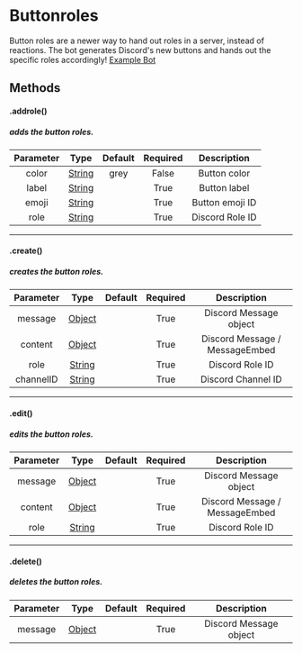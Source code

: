 # Buttonroles

Button roles are a newer way to hand out roles in a server, instead of reactions. The bot generates Discord's new buttons and hands out the specific roles accordingly! [Example Bot](https://github.com/Nuggies-bot/buttonroles-example)

## Methods

#### .addrole()
##### adds the button roles.

| **Parameter** | **Type**                                                                                          | **Default** | **Required** | **Description** |
|:-------------:|:-------------------------------------------------------------------------------------------------:|:-----------:|:------------:|:---------------:|
| color         | [String](https://developer.mozilla.org/en-US/docs/Web/JavaScript/Reference/Global_Objects/String) | grey        | False        | Button color    |
| label         | [String](https://developer.mozilla.org/en-US/docs/Web/JavaScript/Reference/Global_Objects/String) |             | True         | Button label    |
| emoji         | [String](https://developer.mozilla.org/en-US/docs/Web/JavaScript/Reference/Global_Objects/String) |             | True         | Button emoji ID |
| role          | [String](https://developer.mozilla.org/en-US/docs/Web/JavaScript/Reference/Global_Objects/String) |             | True         | Discord Role ID |

<hr>

#### .create()
##### creates the button roles.

| **Parameter** | **Type**                                                                                          | **Default** | **Required** | **Description**                |
|:-------------:|:-------------------------------------------------------------------------------------------------:|:-----------:|:------------:|:------------------------------:|
| message       | [Object](https://developer.mozilla.org/en-US/docs/Web/JavaScript/Reference/Global_Objects/Object) |             | True         | Discord Message object         |
| content       | [Object](https://developer.mozilla.org/en-US/docs/Web/JavaScript/Reference/Global_Objects/Object) |             | True         | Discord Message / MessageEmbed |
| role          | [String](https://developer.mozilla.org/en-US/docs/Web/JavaScript/Reference/Global_Objects/String) |             | True         | Discord Role ID                |
| channelID     | [String](https://developer.mozilla.org/en-US/docs/Web/JavaScript/Reference/Global_Objects/String) |             | True         | Discord Channel ID             |

<hr>

#### .edit()
##### edits the button roles.

| **Parameter** | **Type**                                                                                          | **Default** | **Required** | **Description**                |
|:-------------:|:-------------------------------------------------------------------------------------------------:|:-----------:|:------------:|:------------------------------:|
| message       | [Object](https://developer.mozilla.org/en-US/docs/Web/JavaScript/Reference/Global_Objects/Object) |             | True         | Discord Message object         |
| content       | [Object](https://developer.mozilla.org/en-US/docs/Web/JavaScript/Reference/Global_Objects/Object) |             | True         | Discord Message / MessageEmbed |
| role          | [String](https://developer.mozilla.org/en-US/docs/Web/JavaScript/Reference/Global_Objects/String) |             | True         | Discord Role ID                |

<hr>

#### .delete()
##### deletes the button roles.

| **Parameter** | **Type**                                                                                          | **Default** | **Required** | **Description**        |
|:-------------:|:-------------------------------------------------------------------------------------------------:|:-----------:|:------------:|:----------------------:|
| message       | [Object](https://developer.mozilla.org/en-US/docs/Web/JavaScript/Reference/Global_Objects/Object) |             | True         | Discord Message object |
